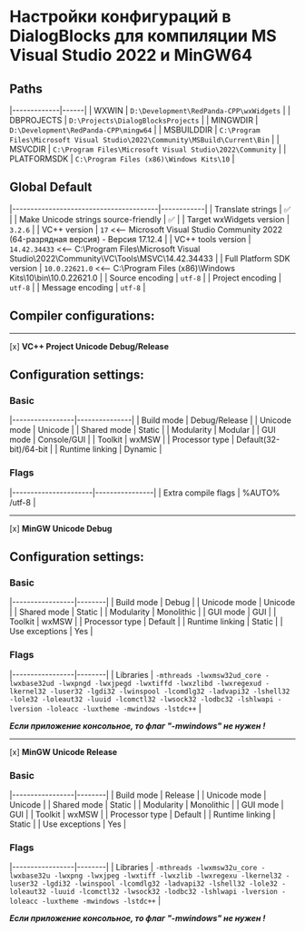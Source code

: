 ﻿# Настройки конфигураций в DialogBlocks для компиляции MS Visual Studio 2022 и MinGW64

## Paths

|-------------|------|
| WXWIN       | `D:\Development\RedPanda-CPP\wxWidgets` |
| DBPROJECTS  | `D:\Projects\DialogBlocksProjects` |
| MINGWDIR    | `D:\Development\RedPanda-CPP\mingw64` |
| MSBUILDDIR  | `C:\Program Files\Microsoft Visual Studio\2022\Community\MSBuild\Current\Bin` |
| MSVCDIR     | `C:\Program Files\Microsoft Visual Studio\2022\Community` |
| PLATFORMSDK | `C:\Program Files (x86)\Windows Kits\10` |

## Global Default

|----------------------------------------|------------|
| Translate strings                      | ✅         |
| Make Unicode strings source-friendly   | ✅         |
| Target wxWidgets version               | `3.2.6`    |
| VC++ version                           | `17`   <<--    Microsoft Visual Studio Community 2022 (64-разрядная версия) - Версия 17.12.4       |
| VC++ tools version                     | `14.42.34433`   <<--    C:\Program Files\Microsoft Visual Studio\2022\Community\VC\Tools\MSVC\14.42.34433 |
| Full Platform SDK version              | `10.0.22621.0`   <<--    C:\Program Files (x86)\Windows Kits\10\bin\10.0.22621.0 |
| Source encoding                        | `utf-8`    |
| Project encoding                       | `utf-8`    |
| Message encoding                       | `utf-8`    |


## Compiler configurations:

---

[x] **VC++ Project Unicode Debug/Release**

## Configuration settings:

### Basic

|-----------------|---------------|
| Build mode      | Debug/Release |
| Unicode mode    | Unicode       |
| Shared mode     | Static        |
| Modularity      | Modular       |
| GUI mode        | Console/GUI   |
| Toolkit         | wxMSW         |
| Processor type  | Default(32-bit)/64-bit        |
| Runtime linking | Dynamic       |

### Flags

|----------------------|----------------|
|  Extra compile flags | %AUTO% /utf-8  |

---

[x] **MinGW Unicode Debug**

## Configuration settings:

### Basic

|-----------------|--------|
| Build mode      | Debug  |
| Unicode mode    | Unicode |
| Shared mode     | Static  |
| Modularity      | Monolithic |
| GUI mode        | GUI |
| Toolkit         | wxMSW |
| Processor type  | Default |
| Runtime linking | Static |
| Use exceptions  | Yes |

### Flags

|-----------------|--------|
| Libraries       | `-mthreads -lwxmsw32ud_core -lwxbase32ud -lwxpngd -lwxjpegd -lwxtiffd -lwxzlibd -lwxregexud -lkernel32 -luser32 -lgdi32 -lwinspool -lcomdlg32 -ladvapi32 -lshell32 -lole32 -loleaut32 -luuid -lcomctl32 -lwsock32 -lodbc32 -lshlwapi -lversion -loleacc -luxtheme -mwindows -lstdc++` |

*__Если приложение консольное, то флаг "-mwindows" не нужен !__*

---

[x] **MinGW Unicode Release**

### Basic

|-----------------|--------|
| Build mode      | Release |
| Unicode mode    | Unicode |
| Shared mode     | Static  |
| Modularity      | Monolithic |
| GUI mode        | GUI |
| Toolkit         | wxMSW |
| Processor type  | Default |
| Runtime linking | Static |
| Use exceptions  | Yes |

### Flags

|-----------------|--------|
| Libraries       | `-mthreads -lwxmsw32u_core -lwxbase32u -lwxpng -lwxjpeg -lwxtiff -lwxzlib -lwxregexu -lkernel32 -luser32 -lgdi32 -lwinspool -lcomdlg32 -ladvapi32 -lshell32 -lole32 -loleaut32 -luuid -lcomctl32 -lwsock32 -lodbc32 -lshlwapi -lversion -loleacc -luxtheme -mwindows -lstdc++` |

*__Если приложение консольное, то флаг "-mwindows" не нужен !__*
